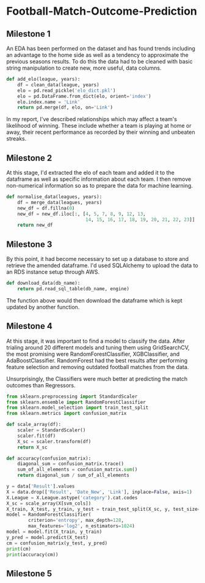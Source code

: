 # Football-Match-Outcome-Prediction

## Milestone 1

An EDA has been performed on the dataset and has found trends including an advantage to the home side as well as a tendency to approximate the previous seasons results. To do this the data had to be cleaned with basic string manipulation to create new, more useful, data columns.

```python
def add_elo(league, years):
    df = clean_data(league, years)
    elo = pd.read_pickle('elo_dict.pkl')
    elo = pd.DataFrame.from_dict(elo, orient='index')
    elo.index.name = 'Link'
    return pd.merge(df, elo, on='Link')
```

In my report, I've described relationships which may affect a team's likelihood of winning. These include whether a team is playing at home or away, their recent performance as recorded by their winning and unbeaten streaks.

## Milestone 2

At this stage, I'd extracted the elo of each team and added it to the dataframe as well as specific information about each team. I then remove non-numerical information so as to prepare the data for machine learning.

```python
def normalise_data(leagues, years):
    df = merge_data(leagues, years)
    new_df = df.fillna(0)
    new_df = new_df.iloc[:, [4, 5, 7, 8, 9, 12, 13,
                             14, 15, 16, 17, 18, 19, 20, 21, 22, 23]]
    return new_df
```

## Milestone 3

By this point, it had become necessary to set up a database to store and retrieve the amended dataframe. I'd used SQLAlchemy to upload the data to an RDS instance setup through AWS.

```python
def download_data(db_name):
    return pd.read_sql_table(db_name, engine)
```
The function above would then download the dataframe which is kept updated by another function.

## Milestone 4

At this stage, it was important to find a model to classify the data. After trialing around 20 different models and tuning them using GridSearchCV, the most promising were RandomForestClassifier, XGBClassifier, and AdaBoostClassifier. RandomForest had the best results after performing feature selection and removing outdated football matches from the data.

Unsurprisingly, the Classifiers were much better at predicting the match outcomes than Regressors.

``` python
from sklearn.preprocessing import StandardScaler
from sklearn.ensemble import RandomForestClassifier
from sklearn.model_selection import train_test_split
from sklearn.metrics import confusion_matrix

def scale_array(df):
    scaler = StandardScaler()
    scaler.fit(df)
    X_sc = scaler.transform(df)
    return X_sc

def accuracy(confusion_matrix):
    diagonal_sum = confusion_matrix.trace()
    sum_of_all_elements = confusion_matrix.sum()
    return diagonal_sum / sum_of_all_elements

y = data['Result'].values
X = data.drop(['Result', 'Date_New', 'Link'], inplace=False, axis=1)
X.League = X.League.astype('category').cat.codes
X_sc = scale_array(X[svm_cols])
X_train, X_test, y_train, y_test = train_test_split(X_sc, y, test_size=0.1)
model = RandomForestClassifier(
        criterion='entropy', max_depth=128,
        max_features='log2', n_estimators=1024)
model = model.fit(X_train, y_train)
y_pred = model.predict(X_test)
cm = confusion_matrix(y_test, y_pred)
print(cm)
print(accuracy(cm))
```

## Milestone 5